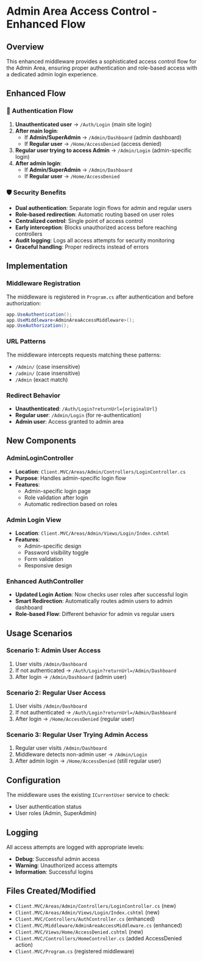 # Admin Area Access Control - Enhanced Flow

## Overview
This enhanced middleware provides a sophisticated access control flow for the Admin Area, ensuring proper authentication and role-based access with a dedicated admin login experience.

## Enhanced Flow

### 🔄 Authentication Flow
1. **Unauthenticated user** → `/Auth/Login` (main site login)
2. **After main login**:
   - If **Admin/SuperAdmin** → `/Admin/Dashboard` (admin dashboard)
   - If **Regular user** → `/Home/AccessDenied` (access denied)
3. **Regular user trying to access Admin** → `/Admin/Login` (admin-specific login)
4. **After admin login**:
   - If **Admin/SuperAdmin** → `/Admin/Dashboard`
   - If **Regular user** → `/Home/AccessDenied`

### 🛡️ Security Benefits
- **Dual authentication**: Separate login flows for admin and regular users
- **Role-based redirection**: Automatic routing based on user roles
- **Centralized control**: Single point of access control
- **Early interception**: Blocks unauthorized access before reaching controllers
- **Audit logging**: Logs all access attempts for security monitoring
- **Graceful handling**: Proper redirects instead of errors

## Implementation

### Middleware Registration
The middleware is registered in `Program.cs` after authentication and before authorization:

```csharp
app.UseAuthentication();
app.UseMiddleware<AdminAreaAccessMiddleware>();
app.UseAuthorization();
```

### URL Patterns
The middleware intercepts requests matching these patterns:
- `/Admin/` (case insensitive)
- `/admin/` (case insensitive)
- `/Admin` (exact match)

### Redirect Behavior
- **Unauthenticated**: `/Auth/Login?returnUrl={originalUrl}`
- **Regular user**: `/Admin/Login` (for re-authentication)
- **Admin user**: Access granted to admin area

## New Components

### AdminLoginController
- **Location**: `Client.MVC/Areas/Admin/Controllers/LoginController.cs`
- **Purpose**: Handles admin-specific login flow
- **Features**:
  - Admin-specific login page
  - Role validation after login
  - Automatic redirection based on roles

### Admin Login View
- **Location**: `Client.MVC/Areas/Admin/Views/Login/Index.cshtml`
- **Features**:
  - Admin-specific design
  - Password visibility toggle
  - Form validation
  - Responsive design

### Enhanced AuthController
- **Updated Login Action**: Now checks user roles after successful login
- **Smart Redirection**: Automatically routes admin users to admin dashboard
- **Role-based Flow**: Different behavior for admin vs regular users

## Usage Scenarios

### Scenario 1: Admin User Access
1. User visits `/Admin/Dashboard`
2. If not authenticated → `/Auth/Login?returnUrl=/Admin/Dashboard`
3. After login → `/Admin/Dashboard` (admin user)

### Scenario 2: Regular User Access
1. User visits `/Admin/Dashboard`
2. If not authenticated → `/Auth/Login?returnUrl=/Admin/Dashboard`
3. After login → `/Home/AccessDenied` (regular user)

### Scenario 3: Regular User Trying Admin Access
1. Regular user visits `/Admin/Dashboard`
2. Middleware detects non-admin user → `/Admin/Login`
3. After admin login → `/Home/AccessDenied` (still regular user)

## Configuration

The middleware uses the existing `ICurrentUser` service to check:
- User authentication status
- User roles (Admin, SuperAdmin)

## Logging

All access attempts are logged with appropriate levels:
- **Debug**: Successful admin access
- **Warning**: Unauthorized access attempts
- **Information**: Successful logins

## Files Created/Modified
- `Client.MVC/Areas/Admin/Controllers/LoginController.cs` (new)
- `Client.MVC/Areas/Admin/Views/Login/Index.cshtml` (new)
- `Client.MVC/Controllers/AuthController.cs` (enhanced)
- `Client.MVC/Middleware/AdminAreaAccessMiddleware.cs` (enhanced)
- `Client.MVC/Views/Home/AccessDenied.cshtml` (new)
- `Client.MVC/Controllers/HomeController.cs` (added AccessDenied action)
- `Client.MVC/Program.cs` (registered middleware)